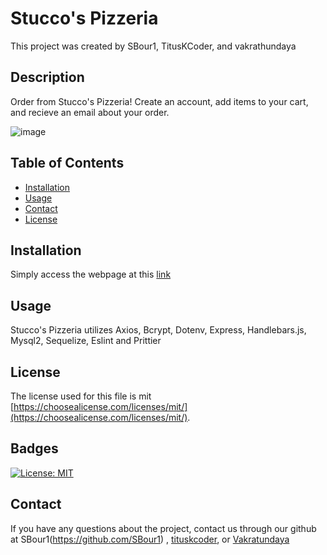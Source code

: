 # Stucco's Pizzeria

This project was created by SBour1, TitusKCoder, and vakrathundaya

## Description

Order from Stucco's Pizzeria! Create an account, add items to your cart, and recieve an email about your order.

![image](https://user-images.githubusercontent.com/94375676/159121928-e51b366d-7ccf-4b5c-b88b-ad6dae6e45b3.png)

## Table of Contents 

- [Installation](#installation)
- [Usage](#usage)
- [Contact](#contact)
- [License](#license)

## Installation

Simply access the webpage at this [link](https://stuccos-pizzeria-23709.herokuapp.com/)

## Usage

Stucco's Pizzeria utilizes Axios, Bcrypt, Dotenv, Express, Handlebars.js, Mysql2, Sequelize, Eslint and Prittier


## License

The license used for this file is mit [https://choosealicense.com/licenses/mit/](https://choosealicense.com/licenses/mit/). 

## Badges

[![License: MIT](https://img.shields.io/badge/License-MIT-yellow.svg)](https://opensource.org/licenses/MIT)


## Contact
If you have any questions about the project, contact us through our github at SBour1(https://github.com/SBour1) , [tituskcoder](https://github.com/tituskcoder/), or [Vakratundaya](https://github.com/vakrathundaya)



